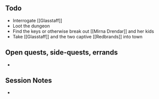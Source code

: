 ## Todo
- Interrogate [[Glasstaff]]
- Loot the dungeon
- Find the keys or otherwise break out [[Mirna Drendar]] and her kids
- Take [[Glasstaff]] and the two captive [[Redbrands]] into town
## Open quests, side-quests, errands
- 
## Session Notes
- 